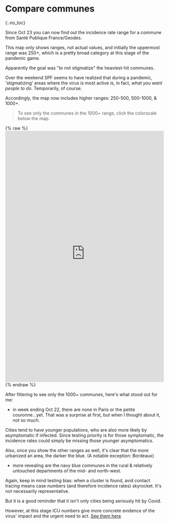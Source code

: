 # Compare communes
{:.no_toc}

Since Oct 23 you can now find out the incidence rate range for a commune from Santé Publique France/Geodes.

This map only shows ranges, not actual values, and initially the uppermost range was 250+, which is a pretty broad category at this stage of the pandemic game.

Apparently the goal was "to not stigmatize" the heaviest-hit communes.

Over the weekend SPF seems to have realized that during a pandemic, 'stigmatizing' areas where the virus is most active is, in fact,  _what you want people to do_. Temporarily, of course.

Accordingly, the map now includes higher ranges: 250-500, 500-1000, & 1000+.

<blockquote>To see only the communes in the 1000+ range, click the colorscale below the map.</blockquote>

{% raw %}<iframe id="igraph" scrolling="no" style="border:none;" seamless="seamless" src="https://geodes.santepubliquefrance.fr/#c=indicator&f=0&i=sg_iris_imp.ti&s=2020-10-16-2020-10-22&t=a01&view=map9" height="800" width="100%"></iframe>
{% endraw %}

After filtering to see only the 1000+ communes, here's what stood out for me:
* in week ending Oct 22, there are none in Paris or the petite couronne...yet. That was a surprise at first, but when I thought about it, not so much.

Cities tend to have younger populations, who are also more likely by asymptomatic if infected. Since testing priority is for those symptomatic, the incidence rates could simply be missing those younger asymptomatics.

Also, once you show the other ranges as well, it's clear that the more urbanized an area, the darker the blue. (A notable exception: Bordeaux)

* more revealing are the navy blue communes in the rural & relatively untouched departments of the mid- and north-west.

Again, keep in mind testing bias: when a cluster is found, avid contact tracing means case numbers (and therefore incidence rates) skyrocket. It's not necessarily representative.

But it is a good reminder that it isn't only cities being seriously hit by Covid.

However, at this stage ICU numbers give more concrete evidence of the virus' impact and the urgent need to act. [See them here](index.md#ICUs-are-hurting)
